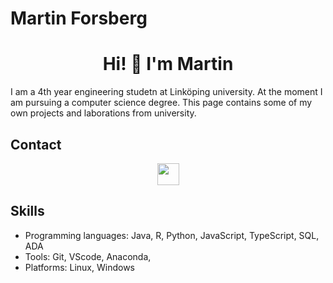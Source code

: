 # Martin Forsberg

<h1 align='center'>Hi! 👋 I'm Martin</h1>
I am a 4th year engineering studetn at Linköping university. At the moment I am pursuing a computer science degree. This page contains some of my own projects and laborations from university.

## Contact
<div align='center'>
  <a href="https://www.linkedin.com/in/martin-forsberg/" target="_blank">
    <img width="35px" src="https://raw.githubusercontent.com/peterthehan/peterthehan/master/assets/linkedin.svg"/>
  </a>
</div>

## Skills

- Programming languages: Java, R, Python, JavaScript, TypeScript, SQL, ADA
- Tools: Git, VScode, Anaconda, 
- Platforms: Linux, Windows


